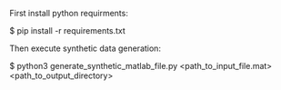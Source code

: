 First install python requirments:

$ pip install -r requirements.txt

Then execute synthetic data generation:

$ python3 generate_synthetic_matlab_file.py <path_to_input_file.mat> <path_to_output_directory>
